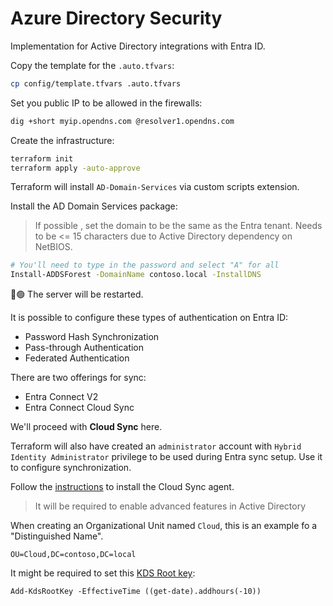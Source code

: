 # Azure Directory Security

Implementation for Active Directory integrations with Entra ID.

Copy the template for the `.auto.tfvars`:

```sh
cp config/template.tfvars .auto.tfvars
```

Set you public IP to be allowed in the firewalls:

```sh
dig +short myip.opendns.com @resolver1.opendns.com
```

Create the infrastructure:

```sh
terraform init
terraform apply -auto-approve
```

Terraform will install `AD-Domain-Services` via custom scripts extension.

Install the AD Domain Services package:

> If possible , set the domain to be the same as the Entra tenant. Needs to be <= 15 characters due to Active Directory dependency on NetBIOS.

```sh
# You'll need to type in the password and select "A" for all
Install-ADDSForest -DomainName contoso.local -InstallDNS
```

🔴🟢 The server will be restarted.

It is possible to configure these types of authentication on Entra ID:

- Password Hash Synchronization
- Pass-through Authentication
- Federated Authentication

There are two offerings for sync:

- Entra Connect V2
- Entra Connect Cloud Sync

We'll proceed with **Cloud Sync** here.

Terraform will also have created an `administrator` account with `Hybrid Identity Administrator` privilege to be used during Entra sync setup. Use it to configure synchronization.

Follow the [instructions][4] to install the Cloud Sync agent.

> It will be required to enable advanced features in Active Directory

When creating an Organizational Unit named `Cloud`, this is an example fo a "Distinguished Name".

```
OU=Cloud,DC=contoso,DC=local
```

It might be required to set this [KDS Root key][3]:

```
Add-KdsRootKey -EffectiveTime ((get-date).addhours(-10))
```

[1]: https://www.dell.com/support/kbdoc/en-us/000121955/installing-active-directory-domain-services-and-promoting-the-server-to-a-domain-controller
[2]: https://learn.microsoft.com/en-us/entra/identity/hybrid/cloud-sync/what-is-cloud-sync
[3]: https://learn.microsoft.com/en-us/windows-server/security/group-managed-service-accounts/create-the-key-distribution-services-kds-root-key#to-create-the-kds-root-key-in-a-test-environment-for-immediate-effectiveness
[4]: https://learn.microsoft.com/en-us/entra/identity/hybrid/install
